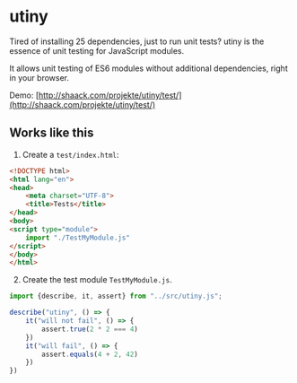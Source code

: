 # utiny

Tired of installing 25 dependencies, just to run unit tests? utiny is
the essence of unit testing for JavaScript modules.

It allows unit testing of ES6 modules without additional dependencies, right in your browser.

Demo: [http://shaack.com/projekte/utiny/test/](http://shaack.com/projekte/utiny/test/)

## Works like this

1. Create a `test/index.html`:

```html
<!DOCTYPE html>
<html lang="en">
<head>
    <meta charset="UTF-8">
    <title>Tests</title>
</head>
<body>
<script type="module">
    import "./TestMyModule.js"
</script>
</body>
</html>
```

2. Create the test module `TestMyModule.js`.

```javascript
import {describe, it, assert} from "../src/utiny.js";

describe("utiny", () => {
    it("will not fail", () => {
        assert.true(2 * 2 === 4)
    })
    it("will fail", () => {
        assert.equals(4 + 2, 42)
    })
})
```

